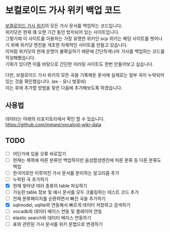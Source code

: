 # 보컬로이드 가사 위키 백업 코드

[보컬로이드 가사 위키](http://vocaro.wikidot.com/)의 모든 가사 문서를 백업하는 코드입니다.  
위키닷은 현재 꽤 오랜 기간 동안 방치되어 있는 사이트입니다.  
그렇기에 이 사이트를 이용하는 가장 유명한 위키인 scp 위키는 해당 사이트를 벗어나기 위해 위키닷 엔진을 개조한 자체적인 사이트를 만들고 있습니다.  
이처럼 위키닷의 현재 운명이 불확실하기 때문에 간단하게나마 가사를 백업하는 코드를 작성해봤습니다.  
기회가 있다면 이를 바탕으로 간단한 미러링 사이트도 한번 만들어보고 싶습니다.

다만, 보컬로이드 가사 위키의 모든 곡을 기록해둔 문서에 실제로는 일부 곡이 누락되어 있는 것을 확인했습니다. (ex - 유니 벚꽃비)  
이는 후에 추가할 방법을 찾은 다음에 추가해보도록 하겠습니다.

## 사용법

데이터는 아래의 리포지토리에서 확인 할 수 있습니다.  
https://github.com/inmare/vocaloid-wiki-data

## TODO

- [ ] 어딘가에 있을 오류 바로잡기
- [ ] 현재는 제목에 따른 분류만 백업하지만 음성합성엔진에 따른 분류 등 다른 분류도 백업
- [ ] 한국어로만 이루어진 가사 문서를 분리하는 알고리즘 추가
- [ ] 누락된 곡 추가하기
- [x] 현재 찾아낸 여러 종류의 table 파싱하기
- [ ] 가능한 table 정보 및 예시 문서를 모두 크롤링하는 테스트 코드 추가
- [ ] 전체 분류페이지를 순환하면서 빠진 곡을 추가하기
- [x] sqlmodel, sqlite와 연동해서 빠르게 데이터 저장하고 검색하기
- [ ] vocadb와 데이터 베이스 연동 및 플레이어 연동
- [ ] elastic search와 데이터 베이스 연동하기
- [ ] 표와 관련된 가사 문서를 위키 문법으로 변경하기
